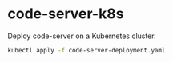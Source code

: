 # code-server-k8s
Deploy code-server on a Kubernetes cluster.

```bash
kubectl apply -f code-server-deployment.yaml
```
